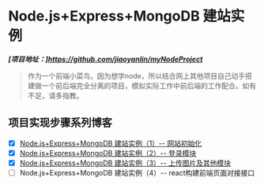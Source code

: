 # Node.js+Express+MongoDB 建站实例

***[项目地址：]https://github.com/jiaoyanlin/myNodeProject***


> 作为一个前端小菜鸟，因为想学node，所以结合网上其他项目自己动手搭建做一个前后端完全分离的项目，模拟实际工作中前后端的工作配合。如有不足，请多指教。

## 项目实现步骤系列博客

- [x] [Node.js+Express+MongoDB 建站实例（1）-- 网站初始化](./doc/01_网站初始化.md)
- [x] [Node.js+Express+MongoDB 建站实例（2）-- 登录模块](./doc/02_登录模块.md)
- [x] [Node.js+Express+MongoDB 建站实例（3）-- 上传图片及其他模块](./doc/03_上传图片及其他模块.md)
- [ ] Node.js+Express+MongoDB 建站实例（4）-- react构建前端页面对接接口
